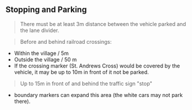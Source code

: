 ## Stopping and Parking

> There must be at least 3m distance between the vehicle parked and the lane divider.

> Before and behind railroad crossings:
- Within the village / 5m 
- Outside the village / 50 m 
- If the crossing marker (St. Andrews Cross) would be covered by the vehicle, it may be up to 10m in front of it not be parked.

> Up to 15m in front of and behind the traffic sign "stop"
- boundary markers can expand this area (the white cars may not park there).
